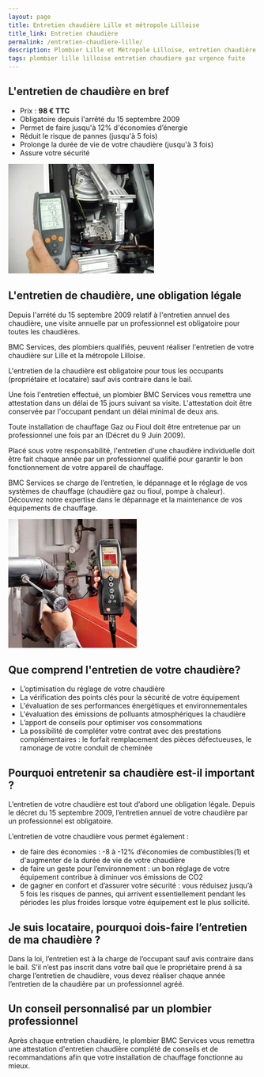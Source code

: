 ```yaml
---
layout: page
title: Entretien chaudière Lille et métropole Lilloise 
title_link: Entretien chaudière
permalink: /entretien-chaudiere-lille/
description: Plombier Lille et Métropole Lilloise, entretien chaudière
tags: plombier lille lilloise entretien chaudiere gaz urgence fuite
---
```


## L'entretien de chaudière en bref

 - Prix : **98 € TTC**
 - Obligatoire depuis l'arrêté du 15 septembre 2009
 - Permet de faire jusqu'à 12% d'économies d’énergie
 - Réduit le risque de pannes (jusqu'à 5 fois)
 - Prolonge la durée de vie de votre chaudière (jusqu'à 3 fois)
 - Assure votre sécurité

![entretien chaudiere](/images/entretien-chaudiere-0.jpg "entretien chaudiere gaz")


## L'entretien de chaudière, une obligation légale

Depuis l'arrété du 15 septembre 2009 relatif à l'entretien annuel des chaudière, une visite annuelle par un professionnel est obligatoire pour toutes les chaudières.

BMC Services, des plombiers qualifiés, peuvent réaliser l'entretien de votre chaudière sur Lille et la métropole Lilloise.

L'entretien de la chaudière est obligatoire pour tous les occupants (propriétaire et locataire) sauf avis contraire dans le bail.

Une fois l'entretien effectué, un plombier BMC Services vous remettra une attestation dans un délai de 15 jours suivant sa visite. L'attestation doit être conservée par l'occupant pendant un délai minimal de deux ans.

Toute installation de chauffage Gaz ou Fioul doit être entretenue par un professionnel une fois par an (Décret du 9 Juin 2009).

Placé sous votre responsabilité, l'entretien d'une chaudière individuelle doit être fait chaque année par un professionnel qualifié pour garantir le bon fonctionnement de votre appareil de chauffage.

BMC Services se charge de l’entretien, le dépannage et le réglage de vos systèmes de chauffage (chaudière gaz ou fioul, pompe à chaleur). Découvrez notre expertise dans le dépannage et la maintenance de vos équipements de chauffage.

![entretien chaudiere](/images/entretien-chaudiere-1.jpg "entretien chaudiere gaz")


## Que comprend l'entretien de votre chaudière?

 - L’optimisation du réglage de votre chaudière
 - La vérification des points clés pour la sécurité de votre équipement
 - L'évaluation de ses performances énergétiques et environnementales
 - L'évaluation des émissions de polluants atmosphériques la chaudière
 - L’apport de conseils pour optimiser vos consommations
 - La possibilité de compléter votre contrat avec des prestations complémentaires : le forfait remplacement des pièces défectueuses, le ramonage de votre conduit de cheminée


## Pourquoi entretenir sa chaudière est-il important ?

L’entretien de votre chaudière est tout d’abord une obligation légale. Depuis le décret du 15 septembre 2009, l’entretien annuel de votre chaudière par un professionnel est obligatoire.

L’entretien de votre chaudière vous permet également :

 - de faire des économies : -8 à -12% d’économies de combustibles(1) et d'augmenter de la durée de vie de votre chaudière
 - de faire un geste pour l’environnement : un bon réglage de votre équipement contribue à diminuer vos émissions de CO2
 - de gagner en confort et d’assurer votre sécurité : vous réduisez jusqu’à 5 fois les risques de pannes, qui arrivent essentiellement pendant les périodes les plus froides lorsque votre équipement est le plus sollicité.


## Je suis locataire, pourquoi dois-faire l’entretien de ma chaudière ? 

Dans la loi, l’entretien est à la charge de l’occupant sauf avis contraire dans le bail. S’il n’est pas inscrit dans votre bail que le propriétaire prend à sa charge l’entretien de chaudière, vous devez réaliser chaque année l’entretien de la chaudière par un professionnel agréé.

## Un conseil personnalisé par un plombier professionnel

Après chaque entretien chaudière, le plombier BMC Services vous remettra une attestation d'entretien chaudière complété de conseils et de recommandations afin que votre installation de chauffage fonctionne au mieux. 



